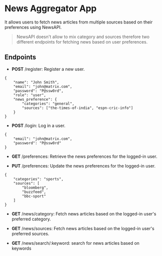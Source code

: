 
# News Aggregator App

It allows users to fetch news articles from multiple sources based on their preferences using NewsAPI.

> NewsAPI doesn't allow to mix category and sources therefore two different endpoints for fetching news based on user preferences.

## Endpoints

- **POST** /register: Register a new user.
```
{
    "name": "John Smith",
    "email": "john@matrix.com",
    "password": "P@ssw0rd",
    "role": "user",
    "news_preference": {
        "categories": "general",
        "sources": ["the-times-of-india", "espn-cric-info"]
    }
}
```

- **POST** /login: Log in a user.
```
{
    "email": "john@matrix.com",
    "password": "P@ssw0rd"
}
```

- **GET** /preferences: Retrieve the news preferences for the logged-in user.

- **PUT** /preferences: Update the news preferences for the logged-in user.
```
{
    "categories": "sports",
    "sources": [
        "bloomberg",
        "buzzfeed",
        "bbc-sport"
    ]
}
```
- **GET** /news/category: Fetch news articles based on the logged-in user's preferred category.

- **GET** /news/sources: Fetch news articles based on the logged-in user's preferred sources.

- **GET** /news/search/:keyword: search for news articles based on keywords
